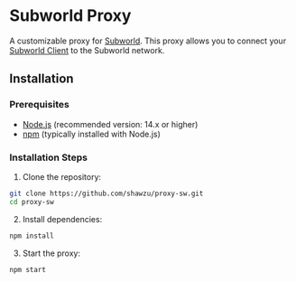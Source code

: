 # Subworld Proxy

A customizable proxy for [Subworld](https://github.com/shawzu/subworld-network). This proxy allows you to connect your [Subworld Client](https://github.com/shawzu/subworld-client) to the Subworld network.

## Installation

### Prerequisites

- [Node.js](https://nodejs.org/) (recommended version: 14.x or higher)
- [npm](https://www.npmjs.com/) (typically installed with Node.js)

### Installation Steps

1. Clone the repository:
```bash
git clone https://github.com/shawzu/proxy-sw.git
cd proxy-sw
```

2. Install dependencies:
```bash
npm install
```

3. Start the proxy:
```bash
npm start
```
